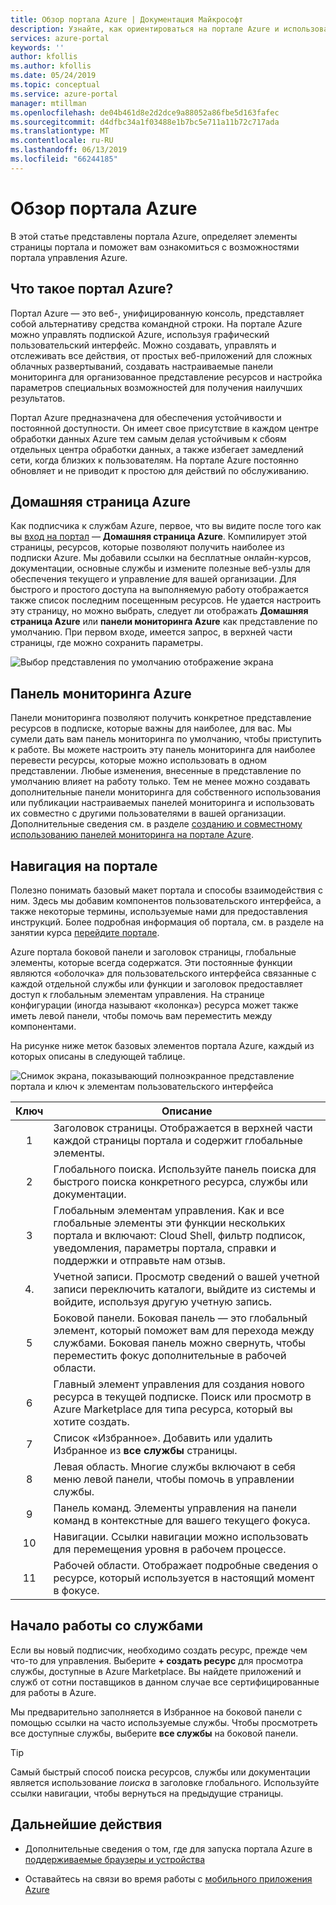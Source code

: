 ```yaml
---
title: Обзор портала Azure | Документация Майкрософт
description: Узнайте, как ориентироваться на портале Azure и использовать его для управления службами
services: azure-portal
keywords: ''
author: kfollis
ms.author: kfollis
ms.date: 05/24/2019
ms.topic: conceptual
ms.service: azure-portal
manager: mtillman
ms.openlocfilehash: de04b461d8e2d2dce9a88052a86fbe5d163fafec
ms.sourcegitcommit: d4dfbc34a1f03488e1b7bc5e711a11b72c717ada
ms.translationtype: MT
ms.contentlocale: ru-RU
ms.lasthandoff: 06/13/2019
ms.locfileid: "66244185"
---
```

# <a name="azure-portal-overview"></a>Обзор портала Azure

В этой статье представлены портала Azure, определяет элементы страницы портала и поможет вам ознакомиться с возможностями портала управления Azure.

## <a name="what-is-the-azure-portal"></a>Что такое портал Azure?

Портал Azure — это веб-, унифицированную консоль, представляет собой альтернативу средства командной строки. На портале Azure можно управлять подпиской Azure, используя графический пользовательский интерфейс. Можно создавать, управлять и отслеживать все действия, от простых веб-приложений для сложных облачных развертываний, создавать настраиваемые панели мониторинга для организованное представление ресурсов и настройка параметров специальных возможностей для получения наилучших результатов.

Портал Azure предназначена для обеспечения устойчивости и постоянной доступности. Он имеет свое присутствие в каждом центре обработки данных Azure тем самым делая устойчивым к сбоям отдельных центра обработки данных, а также избегает замедлений сети, когда близких к пользователям. На портале Azure постоянно обновляет и не приводит к простою для действий по обслуживанию.

## <a name="azure-home"></a>Домашняя страница Azure

Как подписчика к службам Azure, первое, что вы видите после того как вы [вход на портал](https://portal.azure.com) — **Домашняя страница Azure**. Компилирует этой страницы, ресурсов, которые позволяют получить наиболее из подписки Azure. Мы добавили ссылки на бесплатные онлайн-курсов, документации, основные службы и измените полезные веб-узлы для обеспечения текущего и управление для вашей организации. Для быстрого и простого доступа на выполняемую работу отображается также список последним посещенным ресурсов. Не удается настроить эту страницу, но можно выбрать, следует ли отображать **Домашняя страница Azure** или **панели мониторинга Azure** как представление по умолчанию. При первом входе, имеется запрос, в верхней части страницы, где можно сохранить параметры.

![Выбор представления по умолчанию отображение экрана](./media/azure-portal-overview/azure-portal-default-view.png)

## <a name="azure-dashboard"></a>Панель мониторинга Azure

Панели мониторинга позволяют получить конкретное представление ресурсов в подписке, которые важны для наиболее, для вас. Мы сумели дать вам панель мониторинга по умолчанию, чтобы приступить к работе. Вы можете настроить эту панель мониторинга для наиболее перевести ресурсы, которые можно использовать в одном представлении. Любые изменения, внесенные в представление по умолчанию влияет на работу только. Тем не менее можно создавать дополнительные панели мониторинга для собственного использования или публикации настраиваемых панелей мониторинга и использовать их совместно с другими пользователями в вашей организации. Дополнительные сведения см. в разделе [созданию и совместному использованию панелей мониторинга на портале Azure](../azure-portal/azure-portal-dashboards.md).

## <a name="getting-around-the-portal"></a>Навигация на портале

Полезно понимать базовый макет портала и способы взаимодействия с ним. Здесь мы добавим компонентов пользовательского интерфейса, а также некоторые термины, используемые нами для предоставления инструкций. Более подробная информация об портала, см. в разделе на занятии курса [перейдите портале](https://docs.microsoft.com/learn/modules/tour-azure-portal/3-navigate-the-portal).

Azure портала боковой панели и заголовок страницы, глобальные элементы, которые всегда содержатся. Эти постоянные функции являются «оболочка» для пользовательского интерфейса связанные с каждой отдельной службы или функции и заголовок предоставляет доступ к глобальным элементам управления. На странице конфигурации (иногда называют «колонка») ресурса может также иметь левой панели, чтобы помочь вам переместить между компонентами.

На рисунке ниже меток базовых элементов портала Azure, каждый из которых описаны в следующей таблице.

![Снимок экрана, показывающий полноэкранное представление портала и ключ к элементам пользовательского интерфейса](./media/azure-portal-overview/azure-portal-fullscreen-map.png)

|Ключ|Описание
|:---:|---|
|1|Заголовок страницы. Отображается в верхней части каждой страницы портала и содержит глобальные элементы.|
|2| Глобального поиска. Используйте панель поиска для быстрого поиска конкретного ресурса, службы или документации.|
|3|Глобальным элементам управления. Как и все глобальные элементы эти функции нескольких портала и включают: Cloud Shell, фильтр подписок, уведомления, параметры портала, справки и поддержки и отправьте нам отзыв.|
|4\.|Учетной записи. Просмотр сведений о вашей учетной записи переключить каталоги, выйдите из системы и войдите, используя другую учетную запись.|
|5|Боковой панели. Боковая панель — это глобальный элемент, который поможет вам для перехода между службами. Боковая панель можно свернуть, чтобы переместить фокус дополнительные в рабочей области.|
|6|Главный элемент управления для создания нового ресурса в текущей подписке. Поиск или просмотр в Azure Marketplace для типа ресурса, который вы хотите создать.|
|7|Список «Избранное». Добавить или удалить Избранное из **все службы** страницы.|
|8|Левая область. Многие службы включают в себя меню левой панели, чтобы помочь в управлении службы.|
|9|Панель команд. Элементы управления на панели команд в контекстные для вашего текущего фокуса.|
|10|Навигации. Ссылки навигации можно использовать для перемещения уровня в рабочем процессе.|
|11|Рабочей области.  Отображает подробные сведения о ресурсе, который используется в настоящий момент в фокусе.|

## <a name="get-started-with-services"></a>Начало работы со службами

Если вы новый подписчик, необходимо создать ресурс, прежде чем что-то для управления. Выберите **+ создать ресурс** для просмотра службы, доступные в Azure Marketplace. Вы найдете приложений и служб от сотни поставщиков в данном случае все сертифицированные для работы в Azure.

Мы предварительно заполняется в Избранное на боковой панели с помощью ссылки на часто используемые службы.  Чтобы просмотреть все доступные службы, выберите **все службы** на боковой панели.

> [!TIP]
> Самый быстрый способ поиска ресурсов, службы или документации является использование *поиска* в заголовке глобального. Используйте ссылки навигации, чтобы вернуться на предыдущие страницы.
>

## <a name="next-steps"></a>Дальнейшие действия

* Дополнительные сведения о том, где для запуска портала Azure в [поддерживаемые браузеры и устройства](../azure-portal/azure-portal-supported-browsers-devices.md)

* Оставайтесь на связи во время работы с [мобильного приложения Azure](https://azure.microsoft.com/features/azure-portal/mobile-app/)
